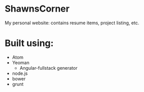 # ShawnsCorner
My personal website: contains resume items, project listing, etc.

# Built using:
* Atom
* Yeoman
  * Angular-fullstack generator
* node.js
* bower
* grunt
